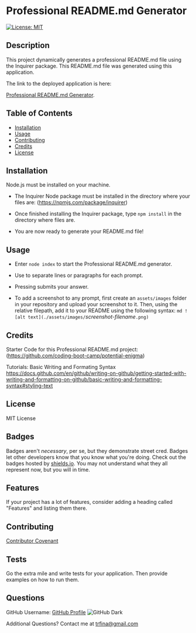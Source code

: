 
# Professional README.md Generator
[![License: MIT](https://img.shields.io/badge/License-MIT-yellow.svg)](https://opensource.org/licenses/MIT)
##  <a name="Description">Description</a> 
This project dynamically generates a professional README.md file using the Inquirer package.  This README.md file was generated using this application.

The link to the deployed application is here:

[Professional README.md Generator](https://github.com/trfina/professional-README-generator).

## Table of Contents

* [Installation](#installation)
* [Usage](#usage)
* [Contributing](#contributing)
* [Credits](#credits)
* [License](#license)


## Installation

Node.js must be installed on your machine.

- The Inquirer Node package must be installed in the directory where your files are:
(https://npmjs.com/package/inquirer)

- Once finished installing the Inquirer package, type
```npm install``` in the directory where files are.

- You are now ready to generate your README.md file!


## Usage 

- Enter ```node index``` to start the Professional README.md generator.

- Use <SPACE> to separate lines or paragraphs for each prompt.
  
- Pressing <ENTER> submits your answer.  

- To add a screenshot to any prompt, first create an `assets/images` folder in your repository and upload your screenshot to it. Then, using the relative filepath, add it to your README using the following syntax: 
```md ![alt text](./assets/images/```*screenshot-filename*```.png)```


## Credits

Starter Code for this Professional README.md project:
(https://github.com/coding-boot-camp/potential-enigma)

Tutorials:
Basic Writing and Formating Syntax
https://docs.github.com/en/github/writing-on-github/getting-started-with-writing-and-formatting-on-github/basic-writing-and-formatting-syntax#styling-text

## License

MIT License

## Badges

Badges aren't _necessary_, per se, but they demonstrate street cred. Badges let other developers know that you know what you're doing. Check out the badges hosted by [shields.io](https://shields.io/). You may not understand what they all represent now, but you will in time.


## Features

If your project has a lot of features, consider adding a heading called "Features" and listing them there.


## Contributing

[Contributor Covenant](https://www.contributor-covenant.org/) 

## Tests

Go the extra mile and write tests for your application. Then provide examples on how to run them.

## Questions

GitHub Username:
[GitHub Profile](https://github.com/trfina)
![GitHub Dark](https://github.com/github-dark.png#gh-light-mode-only)

Additional Questions?  Contact me at trfina@gmail.com
